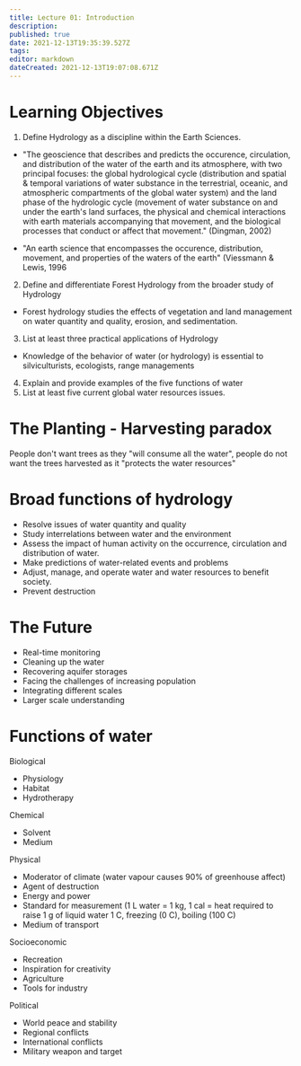 ```yaml
---
title: Lecture 01: Introduction
description: 
published: true
date: 2021-12-13T19:35:39.527Z
tags: 
editor: markdown
dateCreated: 2021-12-13T19:07:08.671Z
---
```


# Learning Objectives
1. Define Hydrology as a discipline within the Earth Sciences.
- "The geoscience that describes and predicts the occurence, circulation, and distribution of the water of the earth and its atmosphere, with two principal focuses: the global hydrological cycle (distribution and spatial & temporal variations of water substance in the terrestrial, oceanic, and atmospheric compartments of the global water system) and the land phase of the hydrologic cycle (movement of water substance on and under the earth's land surfaces, the physical and chemical interactions with earth materials accompanying that movement, and the biological processes that conduct or affect that movement." (Dingman, 2002)

- "An earth science that encompasses the occurence, distribution, movement, and properties of the waters of the earth" (Viessmann & Lewis, 1996

2. Define and differentiate Forest Hydrology from the broader study of Hydrology
- Forest hydrology studies the effects of vegetation and land management on water quantity and quality, erosion, and sedimentation.
3. List at least three practical applications of Hydrology
- Knowledge of the behavior of water (or hydrology) is essential to silviculturists, ecologists, range managements 
4. Explain and provide examples of the five functions of water
5. List at least five current global water resources issues.


# The Planting - Harvesting paradox
People don't want trees as they "will consume all the water", people do not want the trees harvested as it "protects the water resources"

# Broad functions of hydrology
* Resolve issues of water quantity and quality
* Study interrelations between water and the environment
* Assess the impact of human activity on the occurrence, circulation and distribution of water.
* Make predictions of water-related events and problems
* Adjust, manage, and operate water and water resources to benefit society.
* Prevent destruction

# The Future
* Real-time monitoring
* Cleaning up the water
* Recovering aquifer storages
* Facing the challenges of increasing population
* Integrating different scales
* Larger scale understanding

# Functions of water
Biological
* Physiology
* Habitat
* Hydrotherapy

Chemical
* Solvent
* Medium

 Physical
 * Moderator of climate (water vapour causes 90% of greenhouse affect)
 * Agent of destruction
 * Energy and power
 * Standard for measurement (1 L water = 1 kg, 1 cal = heat required to raise 1 g of liquid water 1 C, freezing (0 C), boiling (100 C)
 * Medium of transport
 
 Socioeconomic
 * Recreation
 * Inspiration for creativity
 * Agriculture
 * Tools for industry
 
 Political
 * World peace and stability
 * Regional conflicts
 * International conflicts
 * Military weapon and target
